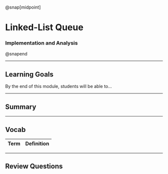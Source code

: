 @snap[midpoint]

# Linked-List Queue

### Implementation and Analysis

@snapend

---

## Learning Goals

By the end of this module, students will be able to...

---

## Summary

---

## Vocab

| Term | Definition |
| ---- | ---------- |

---

## Review Questions
